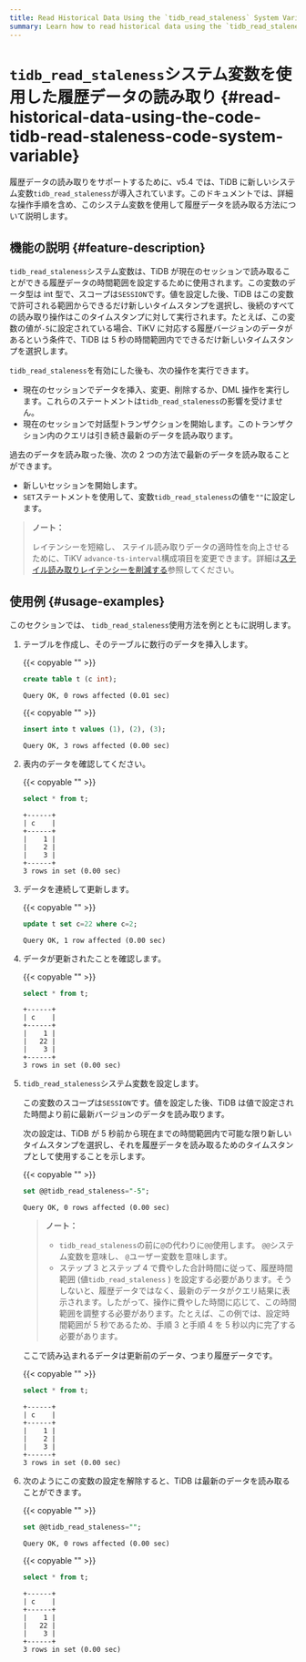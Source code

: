 ```yaml
---
title: Read Historical Data Using the `tidb_read_staleness` System Variable
summary: Learn how to read historical data using the `tidb_read_staleness` system variable.
---
```


# <code>tidb_read_staleness</code>システム変数を使用した履歴データの読み取り {#read-historical-data-using-the-code-tidb-read-staleness-code-system-variable}

履歴データの読み取りをサポートするために、v5.4 では、TiDB に新しいシステム変数`tidb_read_staleness`が導入されています。このドキュメントでは、詳細な操作手順を含め、このシステム変数を使用して履歴データを読み取る方法について説明します。

## 機能の説明 {#feature-description}

`tidb_read_staleness`システム変数は、TiDB が現在のセッションで読み取ることができる履歴データの時間範囲を設定するために使用されます。この変数のデータ型は int 型で、スコープは`SESSION`です。値を設定した後、TiDB はこの変数で許可される範囲からできるだけ新しいタイムスタンプを選択し、後続のすべての読み取り操作はこのタイムスタンプに対して実行されます。たとえば、この変数の値が`-5`に設定されている場合、TiKV に対応する履歴バージョンのデータがあるという条件で、TiDB は 5 秒の時間範囲内でできるだけ新しいタイムスタンプを選択します。

`tidb_read_staleness`を有効にした後も、次の操作を実行できます。

-   現在のセッションでデータを挿入、変更、削除するか、DML 操作を実行します。これらのステートメントは`tidb_read_staleness`の影響を受けません。
-   現在のセッションで対話型トランザクションを開始します。このトランザクション内のクエリは引き続き最新のデータを読み取ります。

過去のデータを読み取った後、次の 2 つの方法で最新のデータを読み取ることができます。

-   新しいセッションを開始します。
-   `SET`ステートメントを使用して、変数`tidb_read_staleness`の値を`""`に設定します。

> **ノート：**
>
> レイテンシーを短縮し、 ステイル読み取りデータの適時性を向上させるために、TiKV `advance-ts-interval`構成項目を変更できます。詳細は[ステイル読み取りレイテンシーを削減する](/stale-read.md#reduce-stale-read-latency)参照してください。

## 使用例 {#usage-examples}

このセクションでは、 `tidb_read_staleness`使用方法を例とともに説明します。

1.  テーブルを作成し、そのテーブルに数行のデータを挿入します。

    {{< copyable "" >}}

    ```sql
    create table t (c int);
    ```

    ```
    Query OK, 0 rows affected (0.01 sec)
    ```

    {{< copyable "" >}}

    ```sql
    insert into t values (1), (2), (3);
    ```

    ```
    Query OK, 3 rows affected (0.00 sec)
    ```

2.  表内のデータを確認してください。

    {{< copyable "" >}}

    ```sql
    select * from t;
    ```

    ```
    +------+
    | c    |
    +------+
    |    1 |
    |    2 |
    |    3 |
    +------+
    3 rows in set (0.00 sec)
    ```

3.  データを連続して更新します。

    {{< copyable "" >}}

    ```sql
    update t set c=22 where c=2;
    ```

    ```
    Query OK, 1 row affected (0.00 sec)
    ```

4.  データが更新されたことを確認します。

    {{< copyable "" >}}

    ```sql
    select * from t;
    ```

    ```
    +------+
    | c    |
    +------+
    |    1 |
    |   22 |
    |    3 |
    +------+
    3 rows in set (0.00 sec)
    ```

5.  `tidb_read_staleness`システム変数を設定します。

    この変数のスコープは`SESSION`です。値を設定した後、TiDB は値で設定された時間より前に最新バージョンのデータを読み取ります。

    次の設定は、TiDB が 5 秒前から現在までの時間範囲内で可能な限り新しいタイムスタンプを選択し、それを履歴データを読み取るためのタイムスタンプとして使用することを示します。

    {{< copyable "" >}}

    ```sql
    set @@tidb_read_staleness="-5";
    ```

    ```
    Query OK, 0 rows affected (0.00 sec)
    ```

    > **ノート：**
    >
    > -   `tidb_read_staleness`の前に`@`の代わりに`@@`使用します。 `@@`システム変数を意味し、 `@`ユーザー変数を意味します。
    > -   ステップ 3 とステップ 4 で費やした合計時間に従って、履歴時間範囲 (値`tidb_read_staleness` ) を設定する必要があります。そうしないと、履歴データではなく、最新のデータがクエリ結果に表示されます。したがって、操作に費やした時間に応じて、この時間範囲を調整する必要があります。たとえば、この例では、設定時間範囲が 5 秒であるため、手順 3 と手順 4 を 5 秒以内に完了する必要があります。

    ここで読み込まれるデータは更新前のデータ、つまり履歴データです。

    {{< copyable "" >}}

    ```sql
    select * from t;
    ```

    ```
    +------+
    | c    |
    +------+
    |    1 |
    |    2 |
    |    3 |
    +------+
    3 rows in set (0.00 sec)
    ```

6.  次のようにこの変数の設定を解除すると、TiDB は最新のデータを読み取ることができます。

    {{< copyable "" >}}

    ```sql
    set @@tidb_read_staleness="";
    ```

    ```
    Query OK, 0 rows affected (0.00 sec)
    ```

    {{< copyable "" >}}

    ```sql
    select * from t;
    ```

    ```
    +------+
    | c    |
    +------+
    |    1 |
    |   22 |
    |    3 |
    +------+
    3 rows in set (0.00 sec)
    ```
